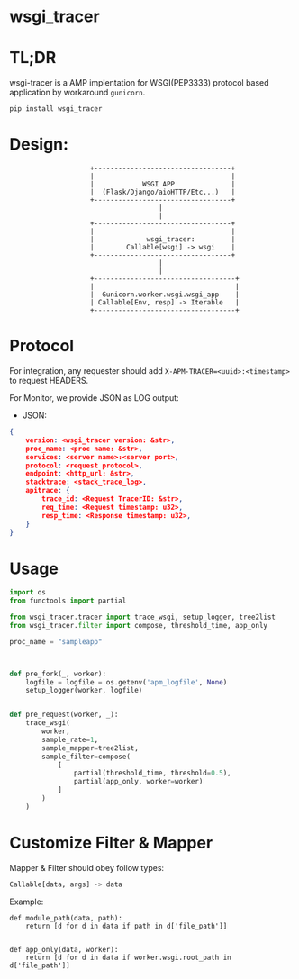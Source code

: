 wsgi_tracer
================

# TL;DR

wsgi-tracer is a AMP implentation for WSGI(PEP3333) protocol based application by workaround `gunicorn`.

```
pip install wsgi_tracer
```

# Design:

						+----------------------------------+
						|                                  |
						|            WSGI APP              |
						|  (Flask/Django/aioHTTP/Etc...)   |
						+----------------------------------+
						                 |
						                 |
						+----------------------------------+
						|                                  |
						|             wsgi_tracer:         |
						|        Callable[wsgi] -> wsgi    |
						+----------------------------------+
						                 |
						                 |
						+-----------------------------------+
						|                                   |
						|  Gunicorn.worker.wsgi.wsgi_app    |
						| Callable[Env, resp] -> Iterable   |
						+-----------------------------------+


# Protocol

For integration, any requester should add `X-APM-TRACER=<uuid>:<timestamp>` to request HEADERS.

For Monitor, we provide JSON as LOG output:

* JSON:

```json
{
	version: <wsgi_tracer version: &str>,
	proc_name: <proc name: &str>,
	services: <server name>:<server port>,
	protocol: <request protocol>,
	endpoint: <http_url: &str>,
	stacktrace: <stack_trace_log>,
	apitrace: {
        trace_id: <Request TracerID: &str>,
		req_time: <Request timestamp: u32>,
		resp_time: <Response timestamp: u32>,
	}
}
```

# Usage


```python
import os
from functools import partial

from wsgi_tracer.tracer import trace_wsgi, setup_logger, tree2list
from wsgi_tracer.filter import compose, threshold_time, app_only

proc_name = "sampleapp"



def pre_fork(_, worker):
    logfile = logfile = os.getenv('apm_logfile', None)
    setup_logger(worker, logfile)


def pre_request(worker, _):
    trace_wsgi(
        worker,
        sample_rate=1,
        sample_mapper=tree2list,
        sample_filter=compose(
            [
                partial(threshold_time, threshold=0.5),
                partial(app_only, worker=worker)
            ]
        )
    )
```

# Customize Filter & Mapper

Mapper & Filter should obey follow types:

```python
Callable[data, args] -> data
```

Example:

```
def module_path(data, path):
    return [d for d in data if path in d['file_path']]


def app_only(data, worker):
    return [d for d in data if worker.wsgi.root_path in d['file_path']]
```
